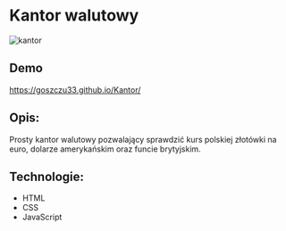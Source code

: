 # Kantor walutowy

![kantor](https://i.postimg.cc/gJ23GJ4F/dolar-euro-funt-tablica-korkowa-dekoracja-nad-biurko.png)

## Demo

https://goszczu33.github.io/Kantor/

## Opis:

Prosty kantor walutowy pozwalający sprawdzić kurs polskiej złotówki na euro, dolarze amerykańskim oraz funcie brytyjskim. 

## Technologie:

- HTML
- CSS
- JavaScript